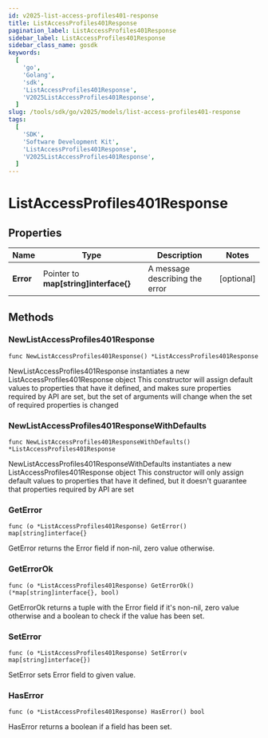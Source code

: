 ```yaml
---
id: v2025-list-access-profiles401-response
title: ListAccessProfiles401Response
pagination_label: ListAccessProfiles401Response
sidebar_label: ListAccessProfiles401Response
sidebar_class_name: gosdk
keywords:
  [
    'go',
    'Golang',
    'sdk',
    'ListAccessProfiles401Response',
    'V2025ListAccessProfiles401Response',
  ]
slug: /tools/sdk/go/v2025/models/list-access-profiles401-response
tags:
  [
    'SDK',
    'Software Development Kit',
    'ListAccessProfiles401Response',
    'V2025ListAccessProfiles401Response',
  ]
---
```


# ListAccessProfiles401Response

## Properties

| Name | Type | Description | Notes |
| --- | --- | --- | --- |
| **Error** | Pointer to **map[string]interface{}** | A message describing the error | [optional] |

## Methods

### NewListAccessProfiles401Response

`func NewListAccessProfiles401Response() *ListAccessProfiles401Response`

NewListAccessProfiles401Response instantiates a new ListAccessProfiles401Response object This constructor will assign default values to properties that have it defined, and makes sure properties required by API are set, but the set of arguments will change when the set of required properties is changed

### NewListAccessProfiles401ResponseWithDefaults

`func NewListAccessProfiles401ResponseWithDefaults() *ListAccessProfiles401Response`

NewListAccessProfiles401ResponseWithDefaults instantiates a new ListAccessProfiles401Response object This constructor will only assign default values to properties that have it defined, but it doesn't guarantee that properties required by API are set

### GetError

`func (o *ListAccessProfiles401Response) GetError() map[string]interface{}`

GetError returns the Error field if non-nil, zero value otherwise.

### GetErrorOk

`func (o *ListAccessProfiles401Response) GetErrorOk() (*map[string]interface{}, bool)`

GetErrorOk returns a tuple with the Error field if it's non-nil, zero value otherwise and a boolean to check if the value has been set.

### SetError

`func (o *ListAccessProfiles401Response) SetError(v map[string]interface{})`

SetError sets Error field to given value.

### HasError

`func (o *ListAccessProfiles401Response) HasError() bool`

HasError returns a boolean if a field has been set.
